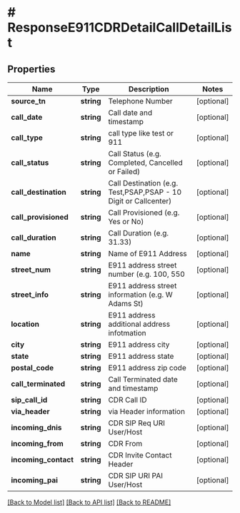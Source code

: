 # # ResponseE911CDRDetailCallDetailList

## Properties

Name | Type | Description | Notes
------------ | ------------- | ------------- | -------------
**source_tn** | **string** | Telephone Number | [optional]
**call_date** | **string** | Call date and timestamp | [optional]
**call_type** | **string** | call type like test or 911 | [optional]
**call_status** | **string** | Call Status (e.g. Completed, Cancelled or Failed) | [optional]
**call_destination** | **string** | Call Destination (e.g. Test,PSAP,PSAP - 10 Digit or Callcenter) | [optional]
**call_provisioned** | **string** | Call Provisioned (e.g. Yes or No) | [optional]
**call_duration** | **string** | Call Duration (e.g. 31.33) | [optional]
**name** | **string** | Name of E911 Address | [optional]
**street_num** | **string** | E911 address street number (e.g. 100, 550 | [optional]
**street_info** | **string** | E911 address street information (e.g. W Adams St) | [optional]
**location** | **string** | E911 address additional address infotmation | [optional]
**city** | **string** | E911 address city | [optional]
**state** | **string** | E911 address state | [optional]
**postal_code** | **string** | E911 address zip code | [optional]
**call_terminated** | **string** | Call Terminated date and timestamp | [optional]
**sip_call_id** | **string** | CDR Call ID | [optional]
**via_header** | **string** | via Header information | [optional]
**incoming_dnis** | **string** | CDR SIP Req URI User/Host | [optional]
**incoming_from** | **string** | CDR From | [optional]
**incoming_contact** | **string** | CDR Invite Contact Header | [optional]
**incoming_pai** | **string** | CDR SIP URI PAI User/Host | [optional]

[[Back to Model list]](../../README.md#models) [[Back to API list]](../../README.md#endpoints) [[Back to README]](../../README.md)
